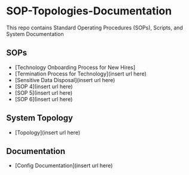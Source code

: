 # SOP-Topologies-Documentation
This repo contains Standard Operating Procedures (SOPs), Scripts, and System Documentation

## SOPs
  * [Technology Onboarding Process for New Hires]
  * [Termination Process for Technology](insert url here)
  * [Sensitive Data Disposal](insert url here)
  * [SOP 4](insert url here)
  * [SOP 5](insert url here)
  * [SOP 6](insert url here)

## System Topology
  * [Topology](insert url here)

## Documentation
  * [Config Documentation](insert url here)
